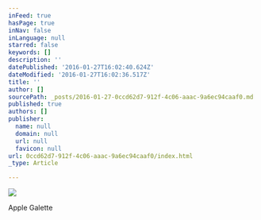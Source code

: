 ```yaml
---
inFeed: true
hasPage: true
inNav: false
inLanguage: null
starred: false
keywords: []
description: ''
datePublished: '2016-01-27T16:02:40.624Z'
dateModified: '2016-01-27T16:02:36.517Z'
title: ''
author: []
sourcePath: _posts/2016-01-27-0ccd62d7-912f-4c06-aaac-9a6ec94caaf0.md
published: true
authors: []
publisher:
  name: null
  domain: null
  url: null
  favicon: null
url: 0ccd62d7-912f-4c06-aaac-9a6ec94caaf0/index.html
_type: Article

---
```

![](https://the-grid-user-content.s3-us-west-2.amazonaws.com/cb4e5727-24b2-4b79-87a0-b27588026879.JPG)

Apple Galette